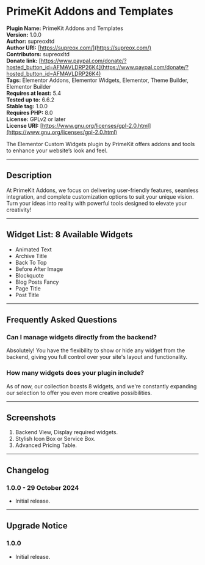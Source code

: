 # PrimeKit Addons and Templates

**Plugin Name:** PrimeKit Addons and Templates  
**Version:** 1.0.0  
**Author:** supreoxltd  
**Author URI:** [https://supreox.com/](https://supreox.com/)  
**Contributors:** supreoxltd  
**Donate link:** [https://www.paypal.com/donate/?hosted_button_id=AFMAVLDRP26K4](https://www.paypal.com/donate/?hosted_button_id=AFMAVLDRP26K4)  
**Tags:** Elementor Addons, Elementor Widgets, Elementor, Theme Builder, Elementor Builder  
**Requires at least:** 5.4  
**Tested up to:** 6.6.2  
**Stable tag:** 1.0.0  
**Requires PHP:** 8.0  
**License:** GPLv2 or later  
**License URI:** [https://www.gnu.org/licenses/gpl-2.0.html](https://www.gnu.org/licenses/gpl-2.0.html)  

The Elementor Custom Widgets plugin by PrimeKit offers addons and tools to enhance your website’s look and feel.

---

## Description
At PrimeKit Addons, we focus on delivering user-friendly features, seamless integration, and complete customization options to suit your unique vision. Turn your ideas into reality with powerful tools designed to elevate your creativity!

---

## Widget List: 8 Available Widgets

- Animated Text
- Archive Title
- Back To Top
- Before After Image
- Blockquote
- Blog Posts Fancy
- Page Title
- Post Title

---

## Frequently Asked Questions

### Can I manage widgets directly from the backend?
Absolutely! You have the flexibility to show or hide any widget from the backend, giving you full control over your site's layout and functionality.

### How many widgets does your plugin include?
As of now, our collection boasts 8 widgets, and we're constantly expanding our selection to offer you even more creative possibilities.

---

## Screenshots

1. Backend View, Display required widgets.
2. Stylish Icon Box or Service Box.
3. Advanced Pricing Table.

---

## Changelog

### 1.0.0 - 29 October 2024
- Initial release.

---

## Upgrade Notice

### 1.0.0
- Initial release.